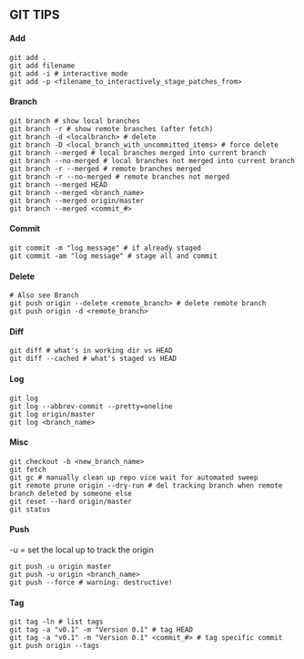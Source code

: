 ## GIT TIPS

#### Add
    git add .
    git add filename
    git add -i # interactive mode
    git add -p <filename_to_interactively_stage_patches_from>

#### Branch
    git branch # show local branches
    git branch -r # show remote branches (after fetch)
    git branch -d <localbranch> # delete
    git branch -D <local_branch_with_uncommitted_items> # force delete
    git branch --merged # local branches merged into current branch
    git branch --no-merged # local branches not merged into current branch
    git branch -r --merged # remote branches merged
    git branch -r --no-merged # remote branches not merged
    git branch --merged HEAD
    git branch --merged <branch_name>
    git branch --merged origin/master
    git branch --merged <commit_#>

#### Commit
    git commit -m "log message" # if already staged
    git commit -am "log message" # stage all and commit

#### Delete
    # Also see Branch
    git push origin --delete <remote_branch> # delete remote branch
    git push origin -d <remote_branch>

#### Diff
    git diff # what's in working dir vs HEAD
    git diff --cached # what's staged vs HEAD
    

#### Log
    git log
    git log --abbrev-commit --pretty=oneline
    git log origin/master
    git log <branch_name>

#### Misc
    git checkout -b <new_branch_name>
    git fetch
    git gc # manually clean up repo vice wait for automated sweep
    git remote prune origin --dry-run # del tracking branch when remote branch deleted by someone else
    git reset --hard origin/master
    git status

#### Push
-u = set the local up to track the origin

    git push -u origin master
    git push -u origin <branch_name>
    git push --force # warning: destructive!

#### Tag
    git tag -ln # list tags
    git tag -a "v0.1" -m "Version 0.1" # tag HEAD
    git tag -a "v0.1" -m "Version 0.1" <commit_#> # tag specific commit
    git push origin --tags
